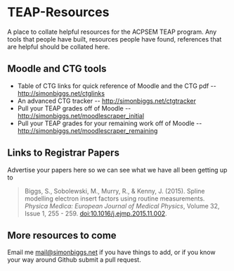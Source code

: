 # TEAP-Resources
A place to collate helpful resources for the ACPSEM TEAP program. 
Any tools that people have built, resources people have found, references 
that are helpful should be collated here.

## Moodle and CTG tools

 * Table of CTG links for quick reference of Moodle and the CTG pdf -- http://simonbiggs.net/ctglinks
 * An advanced CTG tracker -- http://simonbiggs.net/ctgtracker
 * Pull your TEAP grades off of Moodle -- http://simonbiggs.net/moodlescraper_initial
 * Pull your TEAP grades for your remaining work off of Moodle -- http://simonbiggs.net/moodlescraper_remaining


## Links to Registrar Papers
Advertise your papers here so we can see what we have all been getting up to

 > Biggs, S., Sobolewski, M., Murry, R., & Kenny, J. (2015). Spline modelling electron insert factors using routine measurements. *Physica Medica: European Journal of Medical Physics*, Volume 32, Issue 1, 255 - 259. [doi:10.1016/j.ejmp.2015.11.002](http://dx.doi.org/10.1016/j.ejmp.2015.11.002). 



## More resources to come
Email me mail@simonbiggs.net if you have things to add, or if you know your way around Github submit a pull request. 
